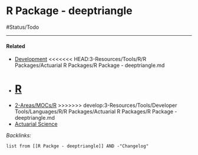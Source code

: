 # R Package - deeptriangle

\#Status/Todo 

---

#### Related

* [Development](../../../../../../../2-Areas/MOCs/Development.md)
  \<\<\<\<\<\<\< HEAD:3-Resources/Tools/R/R Packages/Actuarial R Packages/R Package - deeptriangle.md
* [R](../../../../../../../2-Areas/Code/R/R.md)
  =======
* [2-Areas/MOCs/R](../../../../../../../2-Areas/MOCs/R.md)
  \>>>>>>> develop:3-Resources/Tools/Developer Tools/Languages/R/R Packages/Actuarial R Packages/R Package - deeptriangle.md
* [Actuarial Science](../../../../../../../2-Areas/MOCs/Actuarial%20Science.md)

*Backlinks:*

````dataview
list from [[R Packge - deeptriangle]] AND -"Changelog"
````
